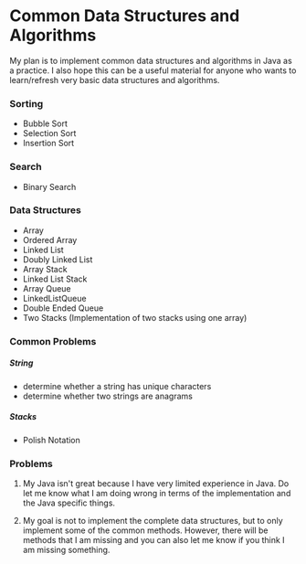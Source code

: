 # Common Data Structures and Algorithms

My plan is to implement common data structures and algorithms in Java as a practice. I also hope this can be 
a useful material for anyone who wants to learn/refresh very basic data structures and algorithms.

### Sorting
- Bubble Sort
- Selection Sort
- Insertion Sort

### Search
- Binary Search

### Data Structures
- Array
- Ordered Array
- Linked List
- Doubly Linked List
- Array Stack
- Linked List Stack
- Array Queue
- LinkedListQueue
- Double Ended Queue
- Two Stacks (Implementation of two stacks using one array)

### Common Problems
##### String
- determine whether a string has unique characters
- determine whether two strings are anagrams

##### Stacks
- Polish Notation


### Problems 

1. My Java isn't great because I have very limited experience in Java. Do let me know what I am doing wrong
in terms of the implementation and the Java specific things.

2. My goal is not to implement the complete data structures, but to only implement some of the common methods.
However, there will be methods that I am missing and you can also let me know if you think I am missing something.
